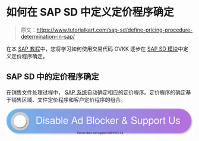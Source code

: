 # 如何在 SAP SD 中定义定价程序确定

> 原文：<https://www.tutorialkart.com/sap-sd/define-pricing-procedure-determination-in-sap/>

在本 [SAP 教程](https://www.tutorialkart.com/sap-tutorials/)中，您将学习如何使用交易代码 OVKK 逐步在 [SAP SD 模块](https://www.tutorialkart.com/sap-sd/sap-sd-training-tutorial/)中定义定价程序确定。

## SAP SD 中的定价程序确定

在销售文件处理过程中， [SAP 系统](https://www.tutorialkart.com/sap/what-is-sap-definition-of-erp-sap-systems/)自动确定相应的定价程序。定价程序的确定基于销售区域、文件定价程序和客户定价程序的组合。

[![](img/925da31b32d6bc3827932f6c8afb11bb.png)](https://www.tutorialkart.com/)